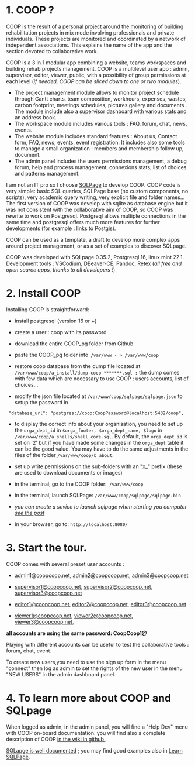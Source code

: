 # 1. COOP ?

COOP is the result of a personal project around the  monitoring of building rehabilitation projects in mix mode involving professionals and private individuals. These projects are monitored and coordinated by a network of independent associations. This explains the name of the app and the section devoted to collaborative
work. 

COOP is a 3 in 1 modular app combining a website, teams workspaces and building rehab projects management. COOP is a multilevel user app : admin, supervisor, editor, viewer, public, with a possibility of group permissions at each level (*if needed, COOP can be sliced down to one or two modules*).

  * The project management module allows to monitor  project schedule through Gantt charts, team composition, workhours, expenses, wastes, carbon footprint, meetings schedules, pictures gallery and documents . The module include also a supervisor dashboard with various stats and an address book.
  * The workspace module includes various tools : FAQ, forum, chat, news, events.
  * The website module includes standard features : About us, Contact form, FAQ, news, events, event registration. It includes also some tools to manage a small organization : members and membership follow up, document.
  * The admin panel includes the users permissions management,  a debug forum, help and process management, connexions stats, list of choices and patterns management. 

I am not an IT pro so I choose [SQLPage](https://sql-page.com/) to develop COOP. COOP code is very simple: basic SQL queries, SQLPage base (no custom components, no scripts), very academic query writing, very explicit file and folder names... The first version of COOP was develop with sqlite as database engine but it was not consistent with the collaborative aim of COOP, so COOP was rewrite to work on Postgresql. Postgreql allows multiple connections in the same time and postgresql offers much more features for further developments (for example : links to Postgis).

COOP can be used as a template, a draft to develop more complex apps around project management, or as a set of examples to discover SQLpage.

COOP was developed with SQLpage 0.35.2, Postgresql 16, linux mint 22.1. Development tools : VSCodium, DBeaver-CE, Pandoc, Retex (*all free and open source apps, thanks to all developers !*)


# 2. Install COOP

Installing COOP is straightforward:

-   install postgresql (version 16 or +)

-   create a user : coop with its password

-   download the entire COOP_pg folder from Github

-   paste the  COOP_pg folder into` /var/www - > /var/www/coop`

-   restore coop database from the dump file located at` /var/www/coop/a_install/dump-coop-*******.sql ;` the dump comes with few data which are necessary to use COOP : users accounts, list of choices...

-   modify the json file located at `/var/www/coop/sqlpage/sqlpage.json` to setup the password in


` "database_url": "postgres://coop:CoopPassword@localhost:5432/coop",`


- to display the correct info about your organisation, you need to set up the `orga_dept_id` in `$orga_footer, $orga_dept_name, $logo` in  `/var/www/coop/a_shells/shell_core.sql`. By default, the `orga_dept_id` is set on '2' but if you have made some changes in the `orga_dept` table it can be the good value. You may have to do the same adjustments in the files of the folder `/var/www/coop/b_about`.


-   set up write permissions on the sub-folders with an "x\_" prefix (these
    are used to download documents or images)

-   in the terminal, go to the COOP folder:` /var/www/coop`

-   in the terminal, launch SQLPage: `/var/www/coop/sqlpage/sqlpage.bin`

-   *you can create a sevice to launch sqlpage when starting you computer [see the post](https://github.com/sqlpage/SQLPage/discussions/603)*

-   in your browser, go to: `http://localhost:8080/`

# 3. Start the tour.

COOP comes with several preset user accounts :

-   admin1@coopcoop.net, admin2@coopcoop.net, admin3@coopcoop.net

-   supervisor1@coopcoop.net, supervisor2@coopcoop.net, supervisor3@coopcoop.net

-   editor1@coopcoop.net, editor2@coopcoop.net, editor3@coopcoop.net

-   viewer1@coopcoop.net, viewer2@coopcoop.net, viewer3@coopcoop.net,

**all accounts are using the same password: CoopCoop1@**

Playing with different accounts can be useful to test the collaborative tools : forum, chat, event.

To create new users,you need to use the sign up form in the menu "connect" then log as admin to set the rights of the new user in the menu "NEW USERS" in the admin dashboard panel.


# 4. To learn more about COOP and SQLpage

When logged as admin, in the admin panel, you will find a "Help Dev" menu with COOP on-board
documentation. you will find also a complete description of COOP [in the wiki in github ](https://github.com/SebastiendOrnano/coop_pg/wiki).

 [SQLapge is well documented](https://sql-page.com/documentation.sql) ; you may find good examples also in [Learn SQLPage](https://learnsqlpage.com/).
